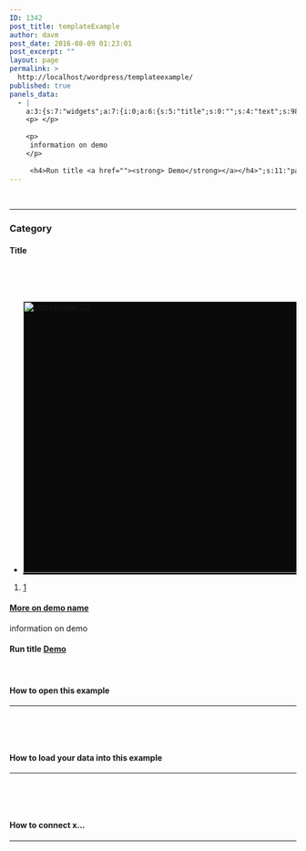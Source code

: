 ```yaml
---
ID: 1342
post_title: templateExample
author: davm
post_date: 2016-08-09 01:23:01
post_excerpt: ""
layout: page
permalink: >
  http://localhost/wordpress/templateexample/
published: true
panels_data:
  - |
    a:3:{s:7:"widgets";a:7:{i:0;a:6:{s:5:"title";s:0:"";s:4:"text";s:98:"<hr /><h3 style="text-align: left;">Category</h3><h4 style="text-align: left;">Title</h4><p> </p>";s:20:"text_selected_editor";s:4:"tmce";s:5:"autop";b:1;s:12:"_sow_form_id";s:13:"57a92ff23d784";s:11:"panels_info";a:6:{s:5:"class";s:31:"SiteOrigin_Widget_Editor_Widget";s:4:"grid";i:0;s:4:"cell";i:1;s:2:"id";i:0;s:9:"widget_id";s:36:"1febe412-f682-4b6a-bb55-05ed01874cca";s:5:"style";a:2:{s:27:"background_image_attachment";b:0;s:18:"background_display";s:4:"tile";}}}i:1;a:5:{s:5:"title";s:0:"";s:4:"text";s:0:"";s:20:"text_selected_editor";s:4:"html";s:5:"autop";s:2:"on";s:11:"panels_info";a:7:{s:5:"class";s:31:"SiteOrigin_Widget_Editor_Widget";s:3:"raw";b:0;s:4:"grid";i:0;s:4:"cell";i:1;s:2:"id";i:1;s:9:"widget_id";s:36:"1febe412-f682-4b6a-bb55-05ed01874cca";s:5:"style";a:1:{s:18:"background_display";s:4:"tile";}}}i:2;a:4:{s:6:"frames";a:1:{i:0;a:9:{s:16:"background_image";i:1178;s:25:"background_image_fallback";s:0:"";s:16:"background_color";s:7:"#0a0a0a";s:21:"background_image_type";s:4:"tile";s:16:"foreground_image";i:0;s:25:"foreground_image_fallback";s:0:"";s:3:"url";s:0:"";s:10:"new_window";b:1;s:17:"background_videos";a:0:{}}}s:8:"controls";a:7:{s:5:"speed";d:800;s:7:"timeout";d:8000;s:13:"nav_color_hex";s:7:"#FFFFFF";s:9:"nav_style";s:4:"thin";s:8:"nav_size";d:25;s:5:"swipe";b:1;s:24:"so_field_container_state";s:6:"closed";}s:12:"_sow_form_id";s:13:"57a17401d5eff";s:11:"panels_info";a:6:{s:5:"class";s:31:"SiteOrigin_Widget_Slider_Widget";s:4:"grid";i:1;s:4:"cell";i:1;s:2:"id";i:2;s:9:"widget_id";s:36:"24307561-e6ae-42ed-a7b8-87d968c2a1d1";s:5:"style";a:2:{s:27:"background_image_attachment";b:0;s:18:"background_display";s:4:"tile";}}}i:3;a:4:{s:5:"title";s:0:"";s:4:"text";s:173:"<h4><a href="/wordpress/path/"><strong>More on demo name</strong></a></h4>
    <p> </p>
    
    <p>
     information on demo
    </p>
    
     <h4>Run title <a href=""><strong> Demo</strong></a></h4>";s:11:"panels_info";a:6:{s:5:"class";s:14:"WP_Widget_Text";s:4:"grid";i:1;s:4:"cell";i:2;s:2:"id";i:3;s:9:"widget_id";s:36:"fa9f1c94-74c1-4106-a290-9bcb34cde362";s:5:"style";a:2:{s:27:"background_image_attachment";b:0;s:18:"background_display";s:4:"tile";}}s:6:"filter";b:0;}i:4;a:6:{s:5:"title";s:0:"";s:4:"text";s:74:"<h4 style="text-align: left;">How to open this example</h4><hr /><p> </p>";s:20:"text_selected_editor";s:4:"tmce";s:5:"autop";b:1;s:12:"_sow_form_id";s:13:"57a923090f8a6";s:11:"panels_info";a:7:{s:5:"class";s:31:"SiteOrigin_Widget_Editor_Widget";s:3:"raw";b:0;s:4:"grid";i:2;s:4:"cell";i:1;s:2:"id";i:4;s:9:"widget_id";s:36:"1febe412-f682-4b6a-bb55-05ed01874cca";s:5:"style";a:1:{s:18:"background_display";s:4:"tile";}}}i:5;a:5:{s:5:"title";s:0:"";s:4:"text";s:89:"<h4 style="text-align: left;">How to load your data into this example</h4><hr /><p> </p>";s:20:"text_selected_editor";s:4:"tmce";s:5:"autop";b:1;s:11:"panels_info";a:7:{s:5:"class";s:31:"SiteOrigin_Widget_Editor_Widget";s:3:"raw";b:0;s:4:"grid";i:3;s:4:"cell";i:1;s:2:"id";i:5;s:9:"widget_id";s:36:"1febe412-f682-4b6a-bb55-05ed01874cca";s:5:"style";a:1:{s:18:"background_display";s:4:"tile";}}}i:6;a:6:{s:5:"title";s:0:"";s:4:"text";s:69:"<h4 style="text-align: left;">How to connect x...</h4><hr /><p> </p>";s:20:"text_selected_editor";s:4:"tmce";s:5:"autop";b:1;s:12:"_sow_form_id";s:13:"57a92b5374838";s:11:"panels_info";a:6:{s:5:"class";s:31:"SiteOrigin_Widget_Editor_Widget";s:4:"grid";i:4;s:4:"cell";i:1;s:2:"id";i:6;s:9:"widget_id";s:36:"1febe412-f682-4b6a-bb55-05ed01874cca";s:5:"style";a:2:{s:27:"background_image_attachment";b:0;s:18:"background_display";s:4:"tile";}}}}s:5:"grids";a:5:{i:0;a:2:{s:5:"cells";i:4;s:5:"style";a:4:{s:7:"padding";s:4:"20px";s:5:"align";s:0:"";s:11:"row_stretch";s:4:"full";s:14:"column_padding";s:0:"";}}i:1;a:2:{s:5:"cells";i:4;s:5:"style";a:4:{s:7:"padding";s:4:"20px";s:5:"align";s:0:"";s:11:"row_stretch";s:4:"full";s:14:"column_padding";s:0:"";}}i:2;a:2:{s:5:"cells";i:4;s:5:"style";a:4:{s:7:"padding";s:4:"20px";s:5:"align";s:0:"";s:11:"row_stretch";s:4:"full";s:14:"column_padding";s:0:"";}}i:3;a:2:{s:5:"cells";i:4;s:5:"style";a:4:{s:7:"padding";s:4:"20px";s:5:"align";s:0:"";s:11:"row_stretch";s:4:"full";s:14:"column_padding";s:0:"";}}i:4;a:2:{s:5:"cells";i:4;s:5:"style";a:4:{s:7:"padding";s:4:"20px";s:5:"align";s:0:"";s:11:"row_stretch";s:4:"full";s:14:"column_padding";s:0:"";}}}s:10:"grid_cells";a:20:{i:0;a:2:{s:4:"grid";i:0;s:6:"weight";d:0.2283889980353606963259238682439900003373622894287109375;}i:1;a:2:{s:4:"grid";i:0;s:6:"weight";d:0.34184675834971101071602106458158232271671295166015625;}i:2;a:2:{s:4:"grid";i:0;s:6:"weight";d:0.35019646365422107958664810212212614715099334716796875;}i:3;a:2:{s:4:"grid";i:0;s:6:"weight";d:0.079567779960707241126982580681215040385723114013671875;}i:4;a:2:{s:4:"grid";i:1;s:6:"weight";d:0.2283889980353606963259238682439900003373622894287109375;}i:5;a:2:{s:4:"grid";i:1;s:6:"weight";d:0.34184675834971101071602106458158232271671295166015625;}i:6;a:2:{s:4:"grid";i:1;s:6:"weight";d:0.35019646365422107958664810212212614715099334716796875;}i:7;a:2:{s:4:"grid";i:1;s:6:"weight";d:0.079567779960707241126982580681215040385723114013671875;}i:8;a:2:{s:4:"grid";i:2;s:6:"weight";d:0.228388998035359336302718702427227981388568878173828125;}i:9;a:2:{s:4:"grid";i:2;s:6:"weight";d:0.65666157316452811176787918157060630619525909423828125;}i:10;a:2:{s:4:"grid";i:2;s:6:"weight";d:0.0353816488394058936695074635281343944370746612548828125;}i:11;a:2:{s:4:"grid";i:2;s:6:"weight";d:0.0795677799607067692821971149896853603422641754150390625;}i:12;a:2:{s:4:"grid";i:3;s:6:"weight";d:0.228388998035359336302718702427227981388568878173828125;}i:13;a:2:{s:4:"grid";i:3;s:6:"weight";d:0.65666157316452811176787918157060630619525909423828125;}i:14;a:2:{s:4:"grid";i:3;s:6:"weight";d:0.0353816488394058936695074635281343944370746612548828125;}i:15;a:2:{s:4:"grid";i:3;s:6:"weight";d:0.0795677799607067692821971149896853603422641754150390625;}i:16;a:2:{s:4:"grid";i:4;s:6:"weight";d:0.228388998035359336302718702427227981388568878173828125;}i:17;a:2:{s:4:"grid";i:4;s:6:"weight";d:0.65666157316452811176787918157060630619525909423828125;}i:18;a:2:{s:4:"grid";i:4;s:6:"weight";d:0.0353816488394058936695074635281343944370746612548828125;}i:19;a:2:{s:4:"grid";i:4;s:6:"weight";d:0.0795677799607067692821971149896853603422641754150390625;}}}
---
```

&nbsp;
<hr>
<h3 style="text-align: left;">Category</h3>
<h4 style="text-align: left;">Title</h4>
<p>&nbsp;</p>
&nbsp;&nbsp;&nbsp;<ul class="sow-slider-images" data-settings="{&quot;pagination&quot;:true,&quot;speed&quot;:800,&quot;timeout&quot;:8000,&quot;swipe&quot;:true}">		<li class="sow-slider-image  sow-slider-image-tile" style="background-color: #0a0a0a;background-image: url(http://localhost/wordpress/wp-content/uploads/2016/07/placeholder_02.jpg)">
<img width="851" height="476" src="http://localhost/wordpress/wp-content/uploads/2016/07/placeholder_02.jpg" class="attachment-full size-full" alt="placeholder_02" srcset="http://localhost/wordpress/wp-content/uploads/2016/07/placeholder_02.jpg 851w, http://localhost/wordpress/wp-content/uploads/2016/07/placeholder_02-300x168.jpg 300w, http://localhost/wordpress/wp-content/uploads/2016/07/placeholder_02-768x430.jpg 768w, http://localhost/wordpress/wp-content/uploads/2016/07/placeholder_02-830x464.jpg 830w, http://localhost/wordpress/wp-content/uploads/2016/07/placeholder_02-230x129.jpg 230w, http://localhost/wordpress/wp-content/uploads/2016/07/placeholder_02-350x196.jpg 350w, http://localhost/wordpress/wp-content/uploads/2016/07/placeholder_02-480x268.jpg 480w" sizes="(max-width: 851px) 100vw, 851px">		</li>
</ul>				<ol class="sow-slider-pagination">
<li><a href="#" data-goto="0">1</a></li>
</ol>
<a href="#" data-goto="next" data-action="next">
<em class="sow-sld-icon-thin-right"></em>
</a>
<a href="#" data-goto="previous" data-action="prev">
<em class="sow-sld-icon-thin-left"></em>
</a>
<h4><a href="/wordpress/path/"><strong>More on demo name</strong></a></h4>
<p> </p>
<p>
information on demo
</p>
<h4>Run title <a href=""><strong> Demo</strong></a></h4>
&nbsp;&nbsp;
<h4 style="text-align: left;">How to open this example</h4>
<hr>&nbsp;<p></p>
&nbsp;&nbsp;&nbsp;
<h4 style="text-align: left;">How to load your data into this example</h4>
<hr>&nbsp;<p></p>
&nbsp;&nbsp;&nbsp;
<h4 style="text-align: left;">How to connect x...</h4>
<hr>&nbsp;<p></p>
&nbsp;&nbsp;